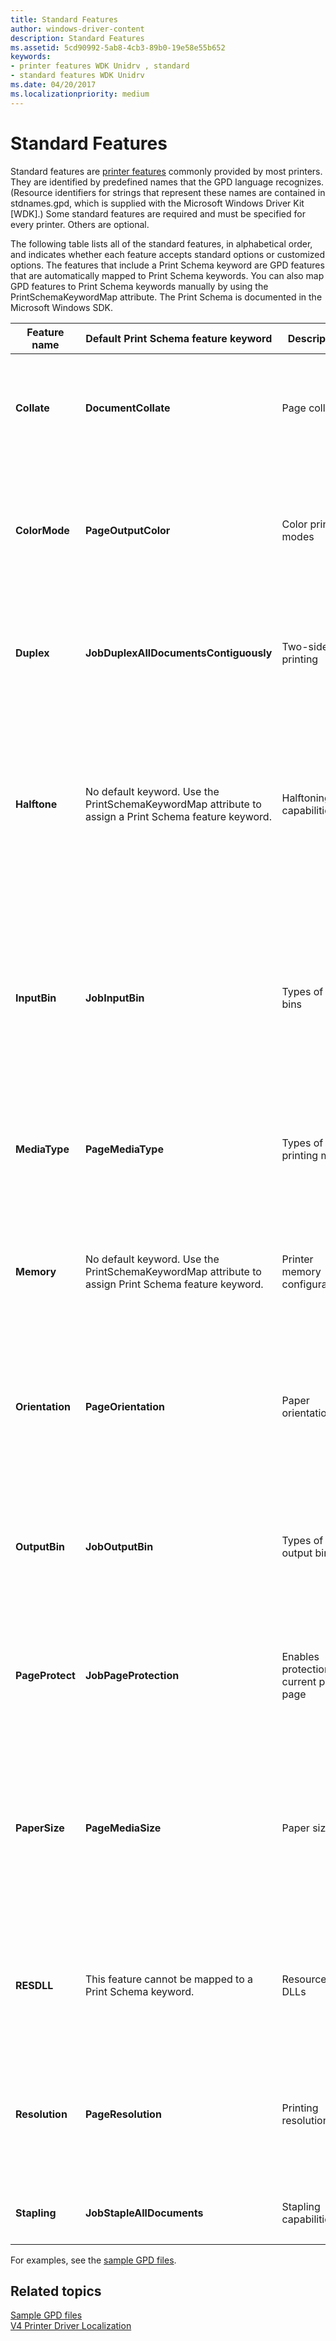 ```yaml
---
title: Standard Features
author: windows-driver-content
description: Standard Features
ms.assetid: 5cd90992-5ab8-4cb3-89b0-19e58e55b652
keywords:
- printer features WDK Unidrv , standard
- standard features WDK Unidrv
ms.date: 04/20/2017
ms.localizationpriority: medium
---
```


# Standard Features





Standard features are [printer features](printer-features.md) commonly provided by most printers. They are identified by predefined names that the GPD language recognizes. (Resource identifiers for strings that represent these names are contained in stdnames.gpd, which is supplied with the Microsoft Windows Driver Kit \[WDK\].) Some standard features are required and must be specified for every printer. Others are optional.

The following table lists all of the standard features, in alphabetical order, and indicates whether each feature accepts standard options or customized options. The features that include a Print Schema keyword are GPD features that are automatically mapped to Print Schema keywords. You can also map GPD features to Print Schema keywords manually by using the PrintSchemaKeywordMap attribute. The Print Schema is documented in the Microsoft Windows SDK.

<table>
<colgroup>
<col width="20%" />
<col width="20%" />
<col width="20%" />
<col width="20%" />
<col width="20%" />
</colgroup>
<thead>
<tr class="header">
<th>Feature name</th>
<th>Default Print Schema feature keyword</th>
<th>Description</th>
<th>Standard options</th>
<th>Comments</th>
</tr>
</thead>
<tbody>
<tr class="odd">
<td><p><strong>Collate</strong></p></td>
<td><p><strong>DocumentCollate</strong></p></td>
<td><p>Page collation</p></td>
<td><p>See <a href="standard-options.md" data-raw-source="[Standard Options](standard-options.md)">Standard Options</a>.</p>
<p>Customized options are not allowed.</p></td>
<td><p>Optional. If not specified, Unidrv does not support page collation.</p></td>
</tr>
<tr class="even">
<td><p><strong>ColorMode</strong></p></td>
<td><p><strong>PageOutputColor</strong></p></td>
<td><p>Color printing modes</p></td>
<td><p>None. All options are customized. Also see <a href="option-attributes-for-the-colormode-feature.md" data-raw-source="[Option Attributes for the ColorMode Feature](option-attributes-for-the-colormode-feature.md)">Option Attributes for the ColorMode Feature</a>.</p></td>
<td><p>Optional. If not specified, Unidrv renders images in single-plane, 1-bit-per-pixel format.</p></td>
</tr>
<tr class="odd">
<td><p><strong>Duplex</strong></p></td>
<td><p><strong>JobDuplexAllDocumentsContiguously</strong></p></td>
<td><p>Two-sided printing</p></td>
<td><p>See <a href="standard-options.md" data-raw-source="[Standard Options](standard-options.md)">Standard Options</a>.</p>
<p>Customized options are not allowed.</p></td>
<td><p>Optional. If not specified, Unidrv performs only single-sided printing.</p></td>
</tr>
<tr class="even">
<td><p><strong>Halftone</strong></p></td>
<td><p>No default keyword. Use the PrintSchemaKeywordMap attribute to assign a Print Schema feature keyword.</p></td>
<td><p>Halftoning capabilities</p></td>
<td><p>See <a href="standard-options.md" data-raw-source="[Standard Options](standard-options.md)">Standard Options</a>.</p>
<p>Customized options are allowed.</p>
<p>Also see <a href="option-attributes-for-the-halftone-feature.md" data-raw-source="[Option Attributes for the Halftone Feature](option-attributes-for-the-halftone-feature.md)">Option Attributes for the Halftone Feature</a>.</p></td>
<td><p>Optional. If not specified, Unidrv selects a GDI-supported halftoning method.</p>
<p>Also see <a href="halftoning-with-unidrv.md" data-raw-source="[Halftoning with Unidrv](halftoning-with-unidrv.md)">Halftoning with Unidrv</a>.</p></td>
</tr>
<tr class="odd">
<td><p><strong>InputBin</strong></p></td>
<td><p><strong>JobInputBin</strong></p></td>
<td><p>Types of input bins</p></td>
<td><p>See <a href="standard-options.md" data-raw-source="[Standard Options](standard-options.md)">Standard Options</a>.</p>
<p>Customized options are allowed.</p>
<p>Also see <a href="option-attributes-for-the-inputbin-feature.md" data-raw-source="[Option Attributes for the InputBin Feature](option-attributes-for-the-inputbin-feature.md)">Option Attributes for the InputBin Feature</a>.</p></td>
<td><p>Required.</p>
<p>Customized input bin names must be 24 characters or less.</p></td>
</tr>
<tr class="even">
<td><p><strong>MediaType</strong></p></td>
<td><p><strong>PageMediaType</strong></p></td>
<td><p>Types of printing media</p></td>
<td><p>See <a href="standard-options.md" data-raw-source="[Standard Options](standard-options.md)">Standard Options</a>.</p>
<p>Customized options are allowed.</p></td>
<td><p>Optional. If not specified, the printer&#39;s default medium is always used.</p></td>
</tr>
<tr class="odd">
<td><p><strong>Memory</strong></p></td>
<td><p>No default keyword. Use the PrintSchemaKeywordMap attribute to assign Print Schema feature keyword.</p></td>
<td><p>Printer memory configurations</p></td>
<td><p>All options are customized. Also see <a href="option-attributes-for-the-memory-feature.md" data-raw-source="[Option Attributes for the Memory Feature](option-attributes-for-the-memory-feature.md)">Option Attributes for the Memory Feature</a>.</p></td>
<td><p>Optional. If specified, Unidrv attempts to keep track of memory usage.</p>
<p>Default *FeatureType value is PRINTER_PROPERTY.</p></td>
</tr>
<tr class="even">
<td><p><strong>Orientation</strong></p></td>
<td><p><strong>PageOrientation</strong></p></td>
<td><p>Paper orientations</p></td>
<td><p>See <a href="standard-options.md" data-raw-source="[Standard Options](standard-options.md)">Standard Options</a>.</p>
<p>Customized options are not allowed.</p></td>
<td><p>Optional. If not specified, the default orientation is PORTRAIT.</p>
<p>For Windows 7, the <strong>MxdcGetPDEVAdjustment</strong> function has new parameters for landscape rotation. For more information, see <a href="https://msdn.microsoft.com/library/windows/hardware/ff557558" data-raw-source="[&lt;strong&gt;MxdcXDCGetPDEVAdjustment&lt;/strong&gt;](https://msdn.microsoft.com/library/windows/hardware/ff557558)"><strong>MxdcXDCGetPDEVAdjustment</strong></a>.</p></td>
</tr>
<tr class="odd">
<td><p><strong>OutputBin</strong></p></td>
<td><p><strong>JobOutputBin</strong></p></td>
<td><p>Types of output bins</p></td>
<td><p>None. All options are customized.</p>
<p>Also see <a href="option-attributes-for-the-outputbin-feature.md" data-raw-source="[Option Attributes for the OutputBin Feature](option-attributes-for-the-outputbin-feature.md)">Option Attributes for the OutputBin Feature</a>.</p></td>
<td><p>Optional. If not specified, Unidrv does not attempt to select an output bin.</p></td>
</tr>
<tr class="even">
<td><p><strong>PageProtect</strong></p></td>
<td><p><strong>JobPageProtection</strong></p></td>
<td><p>Enables protection of current print page</p></td>
<td><p>See <a href="standard-options.md" data-raw-source="[Standard Options](standard-options.md)">Standard Options</a>.</p>
<p>Customized options are not allowed.</p></td>
<td><p>Optional. If not specified, the default value is OFF. Unidrv only enables page protection if enough printer memory is available. Default *FeatureType value is PRINTER_PROPERTY. Also see *PageProtectMem.</p></td>
</tr>
<tr class="odd">
<td><p><strong>PaperSize</strong></p></td>
<td><p><strong>PageMediaSize</strong></p></td>
<td><p>Paper sizes</p></td>
<td><p>See <a href="standard-options.md" data-raw-source="[Standard Options](standard-options.md)">Standard Options</a>.</p>
<p>Customized options are allowed.</p>
<p>Also see <a href="option-attributes-for-the-papersize-feature.md" data-raw-source="[Option Attributes for the PaperSize Feature](option-attributes-for-the-papersize-feature.md)">Option Attributes for the PaperSize Feature</a>.</p></td>
<td><p>Required. At least one option must be specified. The CUSTOMSIZE option allows printer users to specify a paper size.</p></td>
</tr>
<tr class="even">
<td><p><strong>RESDLL</strong></p></td>
<td><p>This feature cannot be mapped to a Print Schema keyword.</p></td>
<td><p>Resource DLLs</p></td>
<td><p>All options are customized.</p>
<p>See <a href="using-resource-dlls-in-a-minidriver.md" data-raw-source="[Using Resource DLLs in a Minidriver](using-resource-dlls-in-a-minidriver.md)">Using Resource DLLs in a Minidriver</a>.</p></td>
<td><p>Optional. Also see *ResourceDLL.</p></td>
</tr>
<tr class="odd">
<td><p><strong>Resolution</strong></p></td>
<td><p><strong>PageResolution</strong></p></td>
<td><p>Printing resolutions</p></td>
<td><p>All options are customized. Also see <a href="option-attributes-for-the-resolution-feature.md" data-raw-source="[Option Attributes for the Resolution Feature](option-attributes-for-the-resolution-feature.md)">Option Attributes for the Resolution Feature</a>.</p></td>
<td><p>Required. At least one option must be specified.</p></td>
</tr>
<tr class="even">
<td><p><strong>Stapling</strong></p></td>
<td><p><strong>JobStapleAllDocuments</strong></p></td>
<td><p>Stapling capabilities</p></td>
<td><p>All options are customized.</p></td>
<td><p>Optional. If specified, Directory Services indicates the printer supports stapling.</p></td>
</tr>
</tbody>
</table>

 

For examples, see the [sample GPD files](sample-gpd-files.md).

## Related topics
[Sample GPD files](sample-gpd-files.md)  
[V4 Printer Driver Localization](v4-driver-localization.md)  



